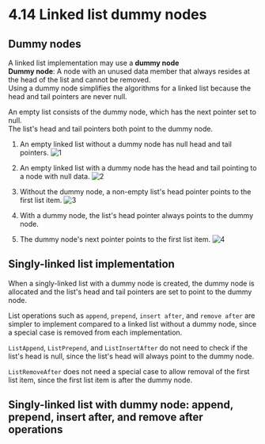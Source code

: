 # 4.14 Linked list dummy nodes

## Dummy nodes
A linked list implementation may use a **dummy node**   
**Dummy node**: A node with an unused data member that always resides at the head of the list and cannot be removed.   
Using a dummy node simplifies the algorithms for a linked list because the head and tail pointers are never null.   

An empty list consists of the dummy node, which has the next pointer set to null.   
The list's head and tail pointers both point to the dummy node.

1. An empty linked list without a dummy node has null head and tail pointers.
![1](https://github.com/ijaejun1025/CIS223-Algorithms/assets/154036705/13f4214b-7d33-4b2f-9076-8098d27afedd)

2. An empty linked list with a dummy node has the head and tail pointing to a node with null data.
![2](https://github.com/ijaejun1025/CIS223-Algorithms/assets/154036705/d278e984-26ec-4e59-bf61-058ee90ac1f9)

3. Without the dummy node, a non-empty list's head pointer points to the first list item.
![3](https://github.com/ijaejun1025/CIS223-Algorithms/assets/154036705/a6981c52-c84d-4126-8155-cd5ea80def62)

4. With a dummy node, the list's head pointer always points to the dummy node.
5. The dummy node's next pointer points to the first list item.
![4](https://github.com/ijaejun1025/CIS223-Algorithms/assets/154036705/295f987b-8ed2-4f15-868c-f7f86aac2b5a)

## Singly-linked list implementation
When a singly-linked list with a dummy node is created, the dummy node is allocated and the list's head and tail pointers are set to point to the dummy node.   

List operations such as ``append``, ``prepend``, ``insert after``, and ``remove after`` are simpler to implement compared to a linked list without a dummy node, since a special case is removed from each implementation.    

``ListAppend``, ``ListPrepend``, and ``ListInsertAfter`` do not need to check if the list's head is null, since the list's head will always point to the dummy node.   

``ListRemoveAfter`` does not need a special case to allow removal of the first list item, since the first list item is after the dummy node.   

## Singly-linked list with dummy node: append, prepend, insert after, and remove after operations
